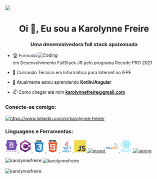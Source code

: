 <img length="100"  src= https://ntisolucoes.srv.br/wp-content/uploads/2022/02/Fundo-Home-NTI-Animacao-vetores.gif />
<h1 align="center">Oi 🖖, Eu sou a Karolynne Freire</h1>
<h3 align="center">Uma desenvolvedora full stack apaixonada</h3>

<p> <img align="right" alt="Coding" width="400"  src= "https://static.vecteezy.com/system/resources/previews/004/251/147/non_2x/software-development-and-programming-code-on-computer-illustration-for-technology-engineer-team-coding-marketing-material-business-and-presentation-vector.jpg"/>     </p>

- 🏆 Formada em Desenvolvimento FullStack JR pelo programa Recode PRO 2021

- 🤝 Cursando Técnico em Informática para Internet no IFPE

- 🌱 Atualmente estou aprendendo **Kotlin/Angular**

- 📫 Como chegar até mim **karolynnefreire@gmail.com**

<h3 align="left">Conecte-se comigo:</h3>
<p align="left">
<a href="https://linkedin.com/in/https://www.linkedin.com/in/karolynne-freire/" target="blank"><img align="center" src="https://raw.githubusercontent.com/rahuldkjain/github-profile-readme-generator/master/src/images/icons/Social/linked-in-alt.svg" alt="https://www.linkedin.com/in/karolynne-freire/" height="30" width="40" /></a>
</p>

<h3 align="left">Linguagens e Ferramentas:</h3>
<p align="left"> <a href="https://getbootstrap.com" target="_blank" rel="noreferrer"> <img src="https://raw.githubusercontent.com/devicons/devicon/master/icons/bootstrap/bootstrap-plain-wordmark.svg" alt="bootstrap" width="40" height="40"/> </a> <a href="https://www.w3schools.com/cs/" target="_blank" rel="noreferrer"> <img src="https://raw.githubusercontent.com/devicons/devicon/master/icons/csharp/csharp-original.svg" alt="csharp" width="40" height="40"/> </a> <a href="https://www.w3schools.com/css/" target="_blank" rel="noreferrer"> <img src="https://raw.githubusercontent.com/devicons/devicon/master/icons/css3/css3-original-wordmark.svg" alt="css3" width="40" height="40"/> </a> <a href="https://www.w3.org/html/" target="_blank" rel="noreferrer"> <img src="https://raw.githubusercontent.com/devicons/devicon/master/icons/html5/html5-original-wordmark.svg" alt="html5" width="40" height="40"/> </a> <a href="https://www.java.com" target="_blank" rel="noreferrer"> <img src="https://raw.githubusercontent.com/devicons/devicon/master/icons/java/java-original.svg" alt="java" width="40" height="40"/> </a> <a href="https://developer.mozilla.org/en-US/docs/Web/JavaScript" target="_blank" rel="noreferrer"> <img src="https://raw.githubusercontent.com/devicons/devicon/master/icons/javascript/javascript-original.svg" alt="javascript" width="40" height="40"/> </a> <a href="https://www.microsoft.com/en-us/sql-server" target="_blank" rel="noreferrer"> <img src="https://www.svgrepo.com/show/303229/microsoft-sql-server-logo.svg" alt="mssql" width="40" height="40"/> </a> <a href="https://www.mysql.com/" target="_blank" rel="noreferrer"> <img src="https://raw.githubusercontent.com/devicons/devicon/master/icons/mysql/mysql-original-wordmark.svg" alt="mysql" width="40" height="40"/> </a> <a href="https://reactjs.org/" target="_blank" rel="noreferrer"> <img src="https://raw.githubusercontent.com/devicons/devicon/master/icons/react/react-original-wordmark.svg" alt="react" width="40" height="40"/> </a> <a href="https://spring.io/" target="_blank" rel="noreferrer"> <img src="https://www.vectorlogo.zone/logos/springio/springio-icon.svg" alt="spring" width="40" height="40"/> </a> </p>

<p><img align="left" src="https://github-readme-stats.vercel.app/api/top-langs?username=karolynnefreire&show_icons=true&locale=en&layout=compact" alt="karolynnefreire" /></p>

<p>&nbsp;<img align="center" src="https://github-readme-stats.vercel.app/api?username=karolynnefreire&show_icons=true&locale=en" alt="karolynnefreire" /></p>

<p><img align="center" src="https://github-readme-streak-stats.herokuapp.com/?user=karolynnefreire&" alt="karolynnefreire" /></p>



